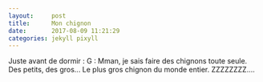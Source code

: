 ```yaml
---
layout:     post
title:      Mon chignon
date:       2017-08-09 11:21:29
categories: jekyll pixyll
---
```


Juste avant de dormir :
G : Mman, je sais faire des chignons toute seule. Des petits, des gros... Le plus gros chignon du monde entier. ZZZZZZZZ....

